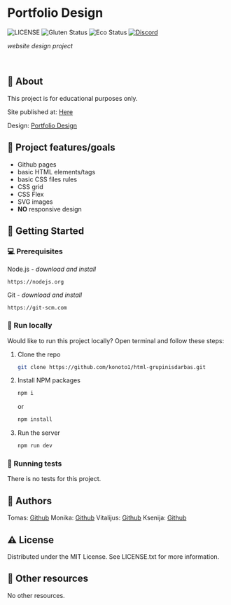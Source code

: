 # Portfolio Design

![LICENSE](https://img.shields.io/badge/license-MIT-blue.svg?style=flat-square)
![Gluten Status](https://img.shields.io/badge/Gluten-Free-green.svg)
![Eco Status](https://img.shields.io/badge/ECO-Friendly-green.svg)
[![Discord](https://discord.com/api/guilds/571393319201144843/widget.png)](https://discord.gg/dRwW4rw)

_website design project_

<br>

## 🌟 About

This project is for educational purposes only.

Site published at: [Here](https://konoto1.github.io/html-grupinisdarbas/)

Design: [Portfolio Design](https://www.figma.com/design/94SoTkTcpM6uuEcleoYIYr/PORTFOLIO-DESIGN-KIT-(Community)?node-id=101-8&t=Vo0JQvdfc3RCy5Fh-0)

## 🎯 Project features/goals

-   Github pages
-   basic HTML elements/tags
-   basic CSS files rules
-   CSS grid
-   CSS Flex
-   SVG images
-   **NO** responsive design

## 🧰 Getting Started

### 💻 Prerequisites

Node.js - _download and install_

```
https://nodejs.org
```

Git - _download and install_

```
https://git-scm.com
```

### 🏃 Run locally

Would like to run this project locally? Open terminal and follow these steps:

1. Clone the repo
    ```sh
    git clone https://github.com/konoto1/html-grupinisdarbas.git
    ```
2. Install NPM packages
    ```sh
    npm i
    ```
    or
    ```sh
    npm install
    ```
3. Run the server
    ```sh
    npm run dev
    ```

### 🧪 Running tests

There is no tests for this project.

## 🎅 Authors

Tomas: [Github](https://github.com/konoto1)
Monika: [Github](https://github.com/monicule)
Vitalijus: [Github](https://github.com/vitaliju)
Ksenija: [Github](https://github.com/KsenijaCode)

## ⚠️ License

Distributed under the MIT License. See LICENSE.txt for more information.

## 🔗 Other resources

No other resources.
